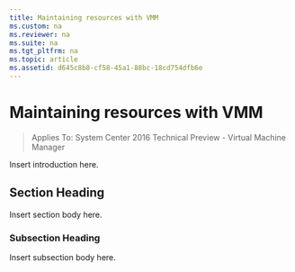 ```yaml
---
title: Maintaining resources with VMM
ms.custom: na
ms.reviewer: na
ms.suite: na
ms.tgt_pltfrm: na
ms.topic: article
ms.assetid: d645c8b8-cf58-45a1-88bc-18cd754dfb6e
---
```

# Maintaining resources with VMM

>Applies To: System Center 2016 Technical Preview - Virtual Machine Manager

Insert introduction here.

## Section Heading
Insert section body here.

### Subsection Heading
Insert subsection body here.



